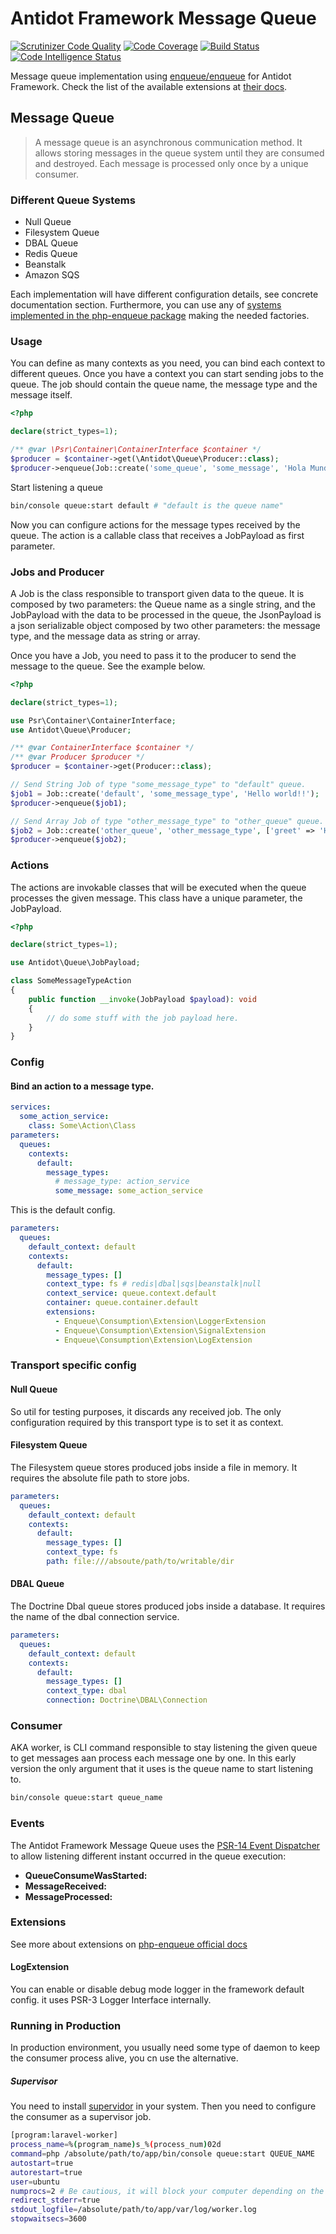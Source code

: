 # Antidot Framework Message Queue

[![Scrutinizer Code Quality](https://scrutinizer-ci.com/g/antidot-framework/message-queue/badges/quality-score.png?b=master)](https://scrutinizer-ci.com/g/antidot-framework/message-queue/?branch=master)
[![Code Coverage](https://scrutinizer-ci.com/g/antidot-framework/message-queue/badges/coverage.png?b=master)](https://scrutinizer-ci.com/g/antidot-framework/message-queue/?branch=master)
[![Build Status](https://scrutinizer-ci.com/g/antidot-framework/message-queue/badges/build.png?b=master)](https://scrutinizer-ci.com/g/antidot-framework/message-queue/build-status/master)
[![Code Intelligence Status](https://scrutinizer-ci.com/g/antidot-framework/message-queue/badges/code-intelligence.svg?b=master)](https://scrutinizer-ci.com/code-intelligence)

Message queue implementation using [enqueue/enqueue](https://github.com/php-enqueue/enqueue-dev) for Antidot Framework.
Check the list of the available extensions at [their docs](https://github.com/php-enqueue/enqueue-dev/blob/master/docs/client/supported_brokers.md).

## Message Queue

> A message queue is an asynchronous communication method. It allows storing messages in the queue system until they are consumed and destroyed. 
>Each message is processed only once by a unique consumer.

### Different Queue Systems

* Null Queue
* Filesystem Queue
* DBAL Queue
* Redis Queue
* Beanstalk
* Amazon SQS

Each implementation will have different configuration details, see concrete documentation section. Furthermore, 
you can use any of [systems implemented in the php-enqueue package](https://php-enqueue.github.io/transport) making the needed factories.

### Usage

You can define as many contexts as you need, you can bind each context to different queues.
Once you have a context you can start sending jobs to the queue. 
The job should contain the queue name, the message type and the message itself.

```php
<?php

declare(strict_types=1);

/** @var \Psr\Container\ContainerInterface $container */
$producer = $container->get(\Antidot\Queue\Producer::class);
$producer->enqueue(Job::create('some_queue', 'some_message', 'Hola Mundo!!')); 
```

Start listening a queue

```bash
bin/console queue:start default # "default is the queue name"
```

Now you can configure actions for the message types received by the queue. 
The action is a callable class that receives a JobPayload as first parameter.

### Jobs and Producer

A Job is the class responsible to transport given data to the queue. It is composed by two parameters:
the Queue name as a single string, and the JobPayload with the data to be processed in the queue, 
the JsonPayload is a json serializable object composed by two other parameters:
the message type, and the message data as string or array.

Once you have a Job, you need to pass it to the producer to send the message to the queue. See the example below.

```php
<?php

declare(strict_types=1);

use Psr\Container\ContainerInterface;
use Antidot\Queue\Producer;

/** @var ContainerInterface $container */
/** @var Producer $producer */
$producer = $container->get(Producer::class);

// Send String Job of type "some_message_type" to "default" queue.
$job1 = Job::create('default', 'some_message_type', 'Hello world!!');
$producer->enqueue($job1);

// Send Array Job of type "other_message_type" to "other_queue" queue.
$job2 = Job::create('other_queue', 'other_message_type', ['greet' => 'Hello world!!']);
$producer->enqueue($job2);

```

### Actions

The actions are invokable classes that will be executed when the queue processes the given message. This class have a unique parameter, the JobPayload. 


```php
<?php

declare(strict_types=1);

use Antidot\Queue\JobPayload;

class SomeMessageTypeAction
{
    public function __invoke(JobPayload $payload): void
    {
        // do some stuff with the job payload here.
    }
}
```

### Config

#### Bind an action to a message type.

```yaml
services:
  some_action_service:
    class: Some\Action\Class
parameters:
  queues:
    contexts:
      default:
        message_types:
          # message_type: action_service
          some_message: some_action_service
```

This is the default config.

```yaml
parameters:
  queues:
    default_context: default
    contexts:
      default:
        message_types: []
        context_type: fs # redis|dbal|sqs|beanstalk|null
        context_service: queue.context.default
        container: queue.container.default
        extensions:
          - Enqueue\Consumption\Extension\LoggerExtension
          - Enqueue\Consumption\Extension\SignalExtension
          - Enqueue\Consumption\Extension\LogExtension
```

### Transport specific config

#### Null Queue

So util for testing purposes, it discards any received job. The only configuration required by this transport type is to set it as context.

#### Filesystem Queue

The Filesystem queue stores produced jobs inside a file in memory. It requires the absolute file path to store jobs.

```yaml
parameters:
  queues:
    default_context: default
    contexts:
      default:
        message_types: []
        context_type: fs
        path: file:///absoute/path/to/writable/dir
```

#### DBAL Queue

The Doctrine Dbal queue stores produced jobs inside a database. It requires the name of the dbal connection service.

```yaml
parameters:
  queues:
    default_context: default
    contexts:
      default:
        message_types: []
        context_type: dbal
        connection: Doctrine\DBAL\Connection
```

### Consumer

AKA worker, is CLI command responsible to stay listening the given queue to get messages aan process each message one by one. 
In this early version the only argument that it uses is the queue name to start listening to.  

```bash
bin/console queue:start queue_name
```

### Events

The Antidot Framework Message Queue uses the [PSR-14 Event Dispatcher]() to allow listening different instant occurred in the queue execution:

* **QueueConsumeWasStarted:**
* **MessageReceived:**
* **MessageProcessed:**

### Extensions

See more about extensions on [php-enqueue official docs](https://php-enqueue.github.io/consumption/extensions/)

#### LogExtension

You can enable or disable debug mode logger in the framework default config. it uses PSR-3 Logger Interface internally.

### Running in Production

In production environment, you usually need some type of daemon to keep the consumer process alive, you cn use the alternative.

##### Supervisor

You need to install [supervidor](http://supervisord.org/installing.html) in your system. Then you need to configure the consumer as a supervisor job.

```bash
[program:laravel-worker]
process_name=%(program_name)s_%(process_num)02d
command=php /absolute/path/to/app/bin/console queue:start QUEUE_NAME
autostart=true
autorestart=true
user=ubuntu
numprocs=2 # Be cautious, it will block your computer depending on the available simultaneous execution thread it has.
redirect_stderr=true
stdout_logfile=/absolute/path/to/app/var/log/worker.log
stopwaitsecs=3600
```
